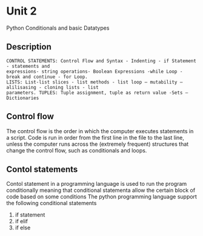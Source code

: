 # Unit 2
Python Conditionals and basic Datatypes


## Description
```
CONTROL STATEMENTS: Control Flow and Syntax - Indenting - if Statement - statements and
expressions- string operations- Boolean Expressions -while Loop - break and continue - for Loop.
LISTS: List-list slices - list methods - list loop – mutability – alilisasing - cloning lists - list
parameters. TUPLES: Tuple assignment, tuple as return value -Sets – Dictionaries
```

## Control flow
The control flow is the order in which the computer executes statements in a script.
Code is run in order from the first line in the file to the last line, unless the computer runs across the (extremely frequent) structures that change the control flow, such as conditionals and loops.


## Contol statements

Contol statement in a programming language is used to run the program conditionally meaning that conditional statementa allow the certain block of code based on some conditions 
The python programming language support the following conditional statements
1. if statement
2. if elif
3. if else

